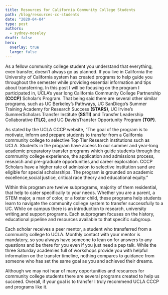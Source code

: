 ```yaml
---
title: Resources for California Community College Students
path: /blog/resources-cc-students
date: "2020-04-04"
type: post
authors:
  - sydney-moseley
draft: false
hero:
  overlay: true
  large: false
---
```


As a fellow community college student you understand that everything, even transfer, doesn’t always go as planned.
If you live in California the University of California system has created programs to help guide you throughout the
semester while providing essential information and tips about transferring. In this post I will be focusing on the
program I participated in, UCLA’s year long California Community College Partnership **(CCCP)** Scholar’s Program. That
being said there are several other similar programs, such as UC Berkeley’s Pathways, UC SanDiego’s Summer Training
Academy for Research Success **(STARS)**, UC Irvine’s SummerScholars Transfer Institute **(SSTI)** and Transfer Leadership
Collaborative **(TLC)**, and UC Davis’sTransfer Opportunity Program **(TOP)**.

As stated by the UCLA CCCP website, “The goal of the program is to motivate, inform and prepare students to transfer
from a California community college to selective Top Tier Research institutions such as UCLA. Students in the program
have access to our summer and year-long academic preparatory transfer programs which guide students through the
community college experience, the application and admissions process, research and pre-graduate opportunities,and
career exploration. CCCP Scholars have a higher rate of admission to selective institution sand are eligible for
special scholarships. The program is grounded on academic excellence,social justice, critical race theory and
educational equity.”

Within this program are twelve subprograms, majority of them residential, that help to cater specifically to your needs.
Whether you are a parent, a STEM major, a man of color, or a foster child, these programs help students learn to
navigate the community college system to transfer successfully to a UC. While on campus there is an introduction to
research, university writing,and support programs. Each subprogram focuses on the history, educational pipeline and
resources available to that specific subgroup.

Each scholar receives a peer mentor, a student who transferred from a community college to UCLA. Monthly contact with
your mentor is mandatory, so you always have someone to lean on for answers to any questions and be there for you even
if you just need a pep talk. While the three Saturday academies full of workshops provide you with helpful information
on the transfer timeline, nothing compares to guidance from someone who has set the same goal as you and achieved their
dreams.

Although we may not hear of many opportunities and resources for community college students there are several programs
created to help us succeed. Overall, if your goal is to transfer I truly recommend UCLA CCCP and programs like it.
